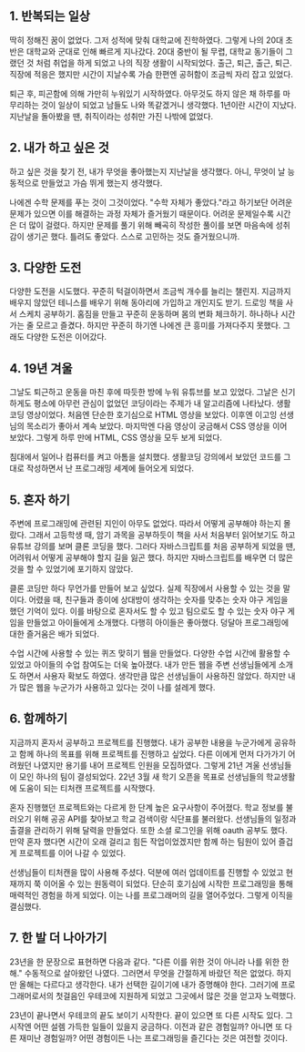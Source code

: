 ## 1. 반복되는 일상

딱히 정해진 꿈이 없었다. 그저 성적에 맞춰 대학교에 진학하였다. 그렇게 나의 20대 초반은 대학교와 군대로 인해 빠르게 지나갔다. 20대 중반이 될 무렵, 대학교 동기들이 그랬던 것 처럼 취업을 하게 되었고 나의 직장 생활이 시작되었다. 출근, 퇴근, 출근, 퇴근. 직장에 적응은 했지만 시간이 지날수록 가슴 한편엔 공허함이 조금씩 자리 잡고 있었다.

퇴근 후, 피곤함에 의해 가만히 누워있기 시작하였다. 아무것도 하지 않은 채 하루를 마무리하는 것이 일상이 되었고 남들도 나와 똑같겠거니 생각했다. 1년이란 시간이 지났다. 지난날을 돌아봤을 땐, 취직이라는 성취만 가진 나밖에 없었다.

## 2. 내가 하고 싶은 것

하고 싶은 것을 찾기 전, 내가 무엇을 좋아했는지 지난날을 생각했다. 아니, 무엇이 날 능동적으로 만들었고 가슴 뛰게 했는지 생각했다.

나에겐 수학 문제를 푸는 것이 그것이었다. "수학 자체가 좋았다."라고 하기보단 어려운 문제가 있으면 이를 해결하는 과정 자체가 즐거웠기 때문이다. 어려운 문제일수록 시간은 더 많이 걸렸다. 하지만 문제를 풀기 위해 빼곡히 작성한 풀이를 보면 마음속에 성취감이 생기곤 했다. 틀려도 좋았다. 스스로 고민하는 것도 즐거웠으니까.

## 3. 다양한 도전

다양한 도전을 시도했다. 꾸준히 턱걸이하면서 조금씩 개수를 늘리는 챌린지. 지금까지 배우지 않았던 테니스를 배우기 위해 동아리에 가입하고 개인지도 받기. 드로잉 책을 사서 스케치 공부하기. 홈짐을 만들고 꾸준히 운동하며 몸의 변화 체크하기. 하나하나 시간 가는 줄 모르고 즐겼다. 하지만 꾸준히 하기엔 나에겐 큰 흥미를 가져다주지 못했다. 그래도 다양한 도전은 이어갔다.

## 4. 19년 겨울

그날도 퇴근하고 운동을 마친 후에 따듯한 방에 누워 유튜브를 보고 있었다. 그날은 신기하게도 평소에 아무런 관심이 없었던 코딩이라는 주제가 내 알고리즘에 나타났다. 생활코딩 영상이었다. 처음엔 단순한 호기심으로 HTML 영상을 보았다. 이후엔 이고잉 선생님의 목소리가 좋아서 계속 보았다. 마지막엔 다음 영상이 궁금해서 CSS 영상을 이어 보았다. 그렇게 하루 만에 HTML, CSS 영상을 모두 보게 되었다.

침대에서 일어나 컴퓨터를 켜고 아톰을 설치했다. 생활코딩 강의에서 보았던 코드를 그대로 작성하면서 난 프로그래밍 세계에 들어오게 되었다.

## 5. 혼자 하기

주변에 프로그래밍에 관련된 지인이 아무도 없었다. 따라서 어떻게 공부해야 하는지 몰랐다. 그래서 고등학생 때, 암기 과목을 공부하듯이 책을 사서 처음부터 읽어보기도 하고 유튜브 강의를 보며 클론 코딩을 했다. 그러다 자바스크립트를 처음 공부하게 되었을 땐, 어려워서 어떻게 공부해야 할지 길을 잃곤 했다. 하지만 자바스크립트를 배우면 더 많은 것을 할 수 있었기에 포기하지 않았다.

클론 코딩만 하다 무언가를 만들어 보고 싶었다. 실제 직장에서 사용할 수 있는 것을 말이다. 어렸을 때, 친구들과 종이에 상대방이 생각하는 숫자를 맞추는 숫자 야구 게임을 했던 기억이 있다. 이를 바탕으로 혼자서도 할 수 있고 팀으로도 할 수 있는 숫자 야구 게임을 만들었고 아이들에게 소개했다. 다행히 아이들은 좋아했다. 덩달아 프로그래밍에 대한 즐거움은 배가 되었다.

수업 시간에 사용할 수 있는 퀴즈 맞히기 웹을 만들었다. 다양한 수업 시간에 활용할 수 있었고 아이들의 수업 참여도는 더욱 높아졌다. 내가 만든 웹을 주변 선생님들에게 소개도 하면서 사용자 확보도 하였다. 생각만큼 많은 선생님들이 사용하진 않았다. 하지만 내가 많은 웹을 누군가가 사용하고 있다는 것이 나를 설레게 했다.

## 6. 함께하기

지금까지 혼자서 공부하고 프로젝트를 진행했다. 내가 공부한 내용을 누군가에게 공유하고 함께 하나의 목표를 위해 프로젝트를 진행하고 싶었다. 다른 이에게 먼저 다가가기 어려웠던 나였지만 용기를 내어 프로젝트 인원을 모집하였다. 그렇게 21년 겨울 선생님들이 모인 하나의 팀이 결성되었다. 22년 3월 새 학기 오픈을 목표로 선생님들의 학교생활에 도움이 되는 티처캔 프로젝트를 시작했다.

혼자 진행했던 프로젝트와는 다르게 한 단계 높은 요구사항이 주어졌다. 학교 정보를 불러오기 위해 공공 API를 찾아보고 학교 검색이랑 식단표를 불러왔다. 선생님들의 일정과 출결을 관리하기 위해 달력을 만들었다. 또한 소셜 로그인을 위해 oauth 공부도 했다. 만약 혼자 했다면 시간이 오래 걸리고 힘든 작업이었겠지만 함께 하는 팀원이 있어 즐겁게 프로젝트를 이어 나갈 수 있었다.

선생님들이 티처캔을 많이 사용해 주셨다. 덕분에 여러 업데이트를 진행할 수 있었고 현재까지 쭉 이어올 수 있는 원동력이 되었다. 단순히 호기심에 시작한 프로그래밍을 통해 매력적인 경험을 하게 되었다. 이는 나를 프로그래머의 길을 열어주었다. 그렇게 이직을 결심했다.

## 7. 한 발 더 나아가기

23년을 한 문장으로 표현하면 다음과 같다. "다른 이를 위한 것이 아니라 나를 위한 한 해." 수동적으로 살아왔던 나였다. 그러면서 무엇을 간절하게 바랐던 적은 없었다. 하지만 올해는 다르다고 생각한다. 내가 선택한 길이기에 내가 증명해야 한다. 그러기에 프로그래머로서의 첫걸음인 우테코에 지원하게 되었고 그곳에서 많은 것을 얻고자 노력했다.

23년이 끝나면서 우테코의 끝도 보이기 시작한다. 끝이 있으면 또 다른 시작도 있다. 그 시작엔 어떤 설렘 가득한 일들이 있을지 궁금하다. 이전과 같은 경험일까? 아니면 또 다른 재미난 경험일까? 어떤 경험이든 나는 프로그래밍을 즐긴다는 것은 여전할 것이다.

